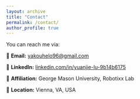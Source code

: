 ```yaml
---
layout: archive
title: "Contact"
permalink: /contact/
author_profile: true
---
```


You can reach me via:

📧 **Email:** [yakouhelo96@gmail.com](mailto:yakouhelo96@gmail.com) 

💼 **LinkedIn:** [linkedin.com/in/yuanjie-lu-9b14b6175](https://www.linkedin.com/in/yuanjie-lu-9b14b6175/)

🏫 **Affiliation:** George Mason University, Robotixx Lab  

📍 **Location:** Vienna, VA, USA
